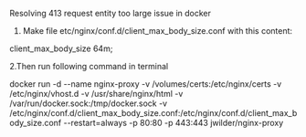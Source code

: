 
 Resolving 413 request entity too large issue in docker 


1. Make file etc/nginx/conf.d/client_max_body_size.conf with this content:

 client_max_body_size 64m;

2.Then run following command in terminal

 docker run -d --name nginx-proxy  -v /volumes/certs:/etc/nginx/certs -v /etc/nginx/vhost.d -v /usr/share/nginx/html -v /var/run/docker.sock:/tmp/docker.sock -v /etc/nginx/conf.d/client_max_body_size.conf:/etc/nginx/conf.d/client_max_body_size.conf --restart=always -p 80:80 -p 443:443 jwilder/nginx-proxy
